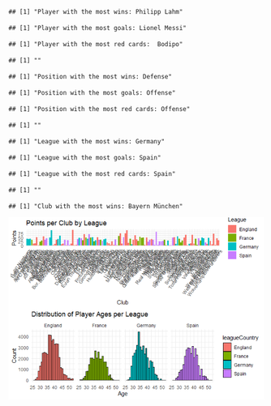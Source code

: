     ## [1] "Player with the most wins: Philipp Lahm"

    ## [1] "Player with the most goals: Lionel Messi"

    ## [1] "Player with the most red cards:  Bodipo"

    ## [1] ""

    ## [1] "Position with the most wins: Defense"

    ## [1] "Position with the most goals: Offense"

    ## [1] "Position with the most red cards: Offense"

    ## [1] ""

    ## [1] "League with the most wins: Germany"

    ## [1] "League with the most goals: Spain"

    ## [1] "League with the most red cards: Spain"

    ## [1] ""

    ## [1] "Club with the most wins: Bayern München"

![](neopolyglot_files/figure-markdown_strict/unnamed-chunk-1-1.png)
